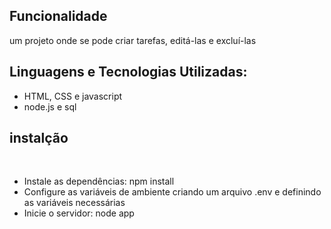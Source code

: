 
<h2>Funcionalidade</h2>
<p>um projeto onde se pode criar tarefas, editá-las e excluí-las</p>

<h2>Linguagens e Tecnologias Utilizadas:</h2>
<ul>
<li>HTML, CSS e javascript</li>
<li>node.js e sql</li>
  
</ul>

<h2>instalção</h2>
<br>
<ul>
  <li>Instale as dependências: npm install</li>
  <li>Configure as variáveis de ambiente criando um arquivo .env e definindo as variáveis necessárias</li>
  <li>Inicie o servidor: node app</li>
</ul>
